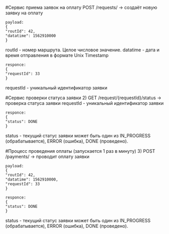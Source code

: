 #Сервис приема заявок на оплату 
  POST /requests/ -> создаёт новую заявку на оплату
~~~
payload:
{
"routId": 42,
"datatime": 1562910000
}
~~~
routId - номер маршрута. Целое числовое значение.
datatime - дата и время отправления в формате Unix Timestamp
~~~
responce:
{
"requestId": 33
}
~~~
requestId - уникальный идентификатор заявки

#Сервис проверки статуса заявки
2) GET /request/{requestId}/status -> проверка статуса заявки
requestId - уникальный идентификатор заявки
~~~
responce:
{
"status": DONE
}
~~~
status - текущий статус заявки может быть один из IN_PROGRESS (обрабатывается), ERROR (ошибка), DONE (проведено).

#Процесс проведения оплаты (запускается 1 раз в минуту)
3) POST /payments/ -> проводит оплату заявки
~~~
payload:
{
"routId": 42,
"datatime": 1562910000,
"requestId": 33
}
~~~
~~~
responce:
{
"status": DONE
}
~~~
status - текущий статус заявки может быть один из IN_PROGRESS (обрабатывается), ERROR (ошибка), DONE (проведено).